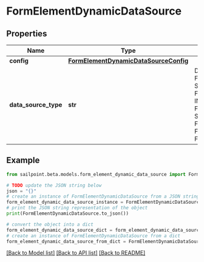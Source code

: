 # FormElementDynamicDataSource


## Properties

Name | Type | Description | Notes
------------ | ------------- | ------------- | -------------
**config** | [**FormElementDynamicDataSourceConfig**](FormElementDynamicDataSourceConfig.md) |  | [optional] 
**data_source_type** | **str** | DataSourceType is a FormElementDataSourceType value STATIC FormElementDataSourceTypeStatic INTERNAL FormElementDataSourceTypeInternal SEARCH FormElementDataSourceTypeSearch FORM_INPUT FormElementDataSourceTypeFormInput | [optional] 

## Example

```python
from sailpoint.beta.models.form_element_dynamic_data_source import FormElementDynamicDataSource

# TODO update the JSON string below
json = "{}"
# create an instance of FormElementDynamicDataSource from a JSON string
form_element_dynamic_data_source_instance = FormElementDynamicDataSource.from_json(json)
# print the JSON string representation of the object
print(FormElementDynamicDataSource.to_json())

# convert the object into a dict
form_element_dynamic_data_source_dict = form_element_dynamic_data_source_instance.to_dict()
# create an instance of FormElementDynamicDataSource from a dict
form_element_dynamic_data_source_from_dict = FormElementDynamicDataSource.from_dict(form_element_dynamic_data_source_dict)
```
[[Back to Model list]](../README.md#documentation-for-models) [[Back to API list]](../README.md#documentation-for-api-endpoints) [[Back to README]](../README.md)


